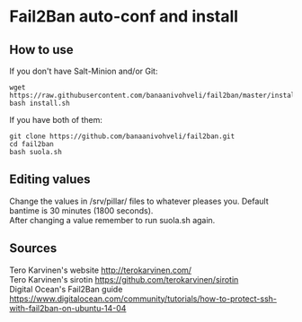 # Fail2Ban auto-conf and install

## How to use

If you don't have Salt-Minion and/or Git:

	wget https://raw.githubusercontent.com/banaanivohveli/fail2ban/master/install.sh
	bash install.sh

If you have both of them:

	git clone https://github.com/banaanivohveli/fail2ban.git
	cd fail2ban
	bash suola.sh

## Editing values

Change the values in /srv/pillar/ files to whatever pleases you. Default bantime is 30 minutes (1800 seconds).  
After changing a value remember to run suola.sh again.

## Sources

Tero Karvinen's website http://terokarvinen.com/  
Tero Karvinen's sirotin https://github.com/terokarvinen/sirotin  
Digital Ocean's Fail2Ban guide https://www.digitalocean.com/community/tutorials/how-to-protect-ssh-with-fail2ban-on-ubuntu-14-04
